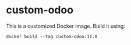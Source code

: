 # custom-odoo

This is a customized Docker image. Build it using:

    docker build --tag custom-odoo:11.0 .
